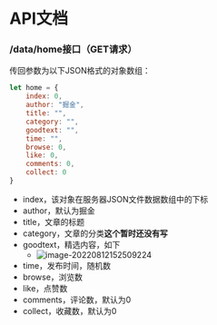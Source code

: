 # API文档

### /data/home接口（GET请求）

传回参数为以下JSON格式的对象数组：

```javascript
let home = {
    index: 0,
    author: "掘金",
    title: "",
    category: "",
    goodtext: "",
    time: "",
    browse: 0,
    like: 0,
    comments: 0,
    collect: 0
}
```

* index，该对象在服务器JSON文件数据数组中的下标
* author，默认为掘金
* title，文章的标题
* category，文章的分类**这个暂时还没有写**
* goodtext，精选内容，如下
  * ![image-20220812152509224](https://xiaomogui666.oss-cn-beijing.aliyuncs.com/img/image-20220812152509224.png)
* time，发布时间，随机数
* browse，浏览数
* like，点赞数
* comments，评论数，默认为0
* collect，收藏数，默认为0